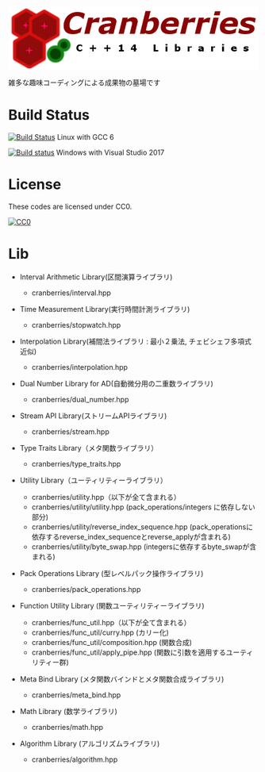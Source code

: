 ![logo](https://github.com/LoliGothick/Cranberries/blob/master/icon/logo_with_txt.png)

雑多な趣味コーディングによる成果物の墓場です

# Build Status

[![Build Status](https://travis-ci.org/LoliGothick/Cranberries.svg?branch=master)](https://travis-ci.org/LoliGothick/Cranberries) 
Linux with GCC 6

[![Build status](https://ci.appveyor.com/api/projects/status/bk0tjc41t7db0ome/branch/master?svg=true)](https://ci.appveyor.com/project/LoliGothick/cranberries/branch/master) 
Windows with Visual Studio 2017 

# License

These codes are licensed under CC0.

[![CC0](http://i.creativecommons.org/p/zero/1.0/88x31.png "CC0")](http://creativecommons.org/publicdomain/zero/1.0/deed.ja)

# Lib

- Interval Arithmetic Library(区間演算ライブラリ)
  - cranberries/interval.hpp

- Time Measurement Library(実行時間計測ライブラリ)
  - cranberries/stopwatch.hpp

- Interpolation Library(補間法ライブラリ : 最小２乗法, チェビシェフ多項式近似)
  - cranberries/interpolation.hpp

- Dual Number Library for AD(自動微分用の二重数ライブラリ)
  - cranberries/dual_number.hpp

- Stream API Library(ストリームAPIライブラリ)
  - cranberries/stream.hpp

- Type Traits Library（メタ関数ライブラリ）
  - cranberries/type_traits.hpp

- Utility Library（ユーティリティーライブラリ）
  - cranberries/utility.hpp（以下が全て含まれる）
  - cranberries/utility/utility.hpp (pack_operations/integers に依存しない部分)
  - cranberries/utility/reverse_index_sequence.hpp (pack_operationsに依存するreverse_index_sequenceとreverse_applyが含まれる)
  - cranberries/utility/byte_swap.hpp (integersに依存するbyte_swapが含まれる)
        

- Pack Operations Library (型レベルパック操作ライブラリ)
  - cranberries/pack_operations.hpp

- Function Utility Library (関数ユーティリティーライブラリ)
  - cranberries/func_util.hpp（以下が全て含まれる）
  - cranberries/func_util/curry.hpp (カリー化)
  - cranberries/func_util/composition.hpp (関数合成)
  - cranberries/func_util/apply_pipe.hpp (関数に引数を適用するユーティリティー群)

- Meta Bind Library (メタ関数バインドとメタ関数合成ライブラリ)
  - cranberries/meta_bind.hpp

- Math Library (数学ライブラリ)
  - cranberries/math.hpp

- Algorithm Library (アルゴリズムライブラリ)
  - cranberries/algorithm.hpp
